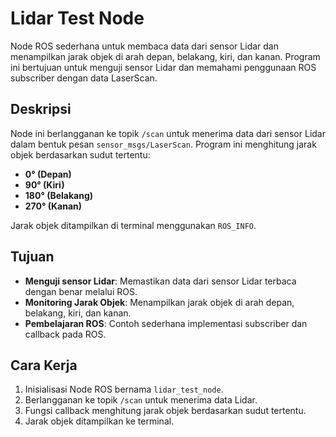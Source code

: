 # Lidar Test Node

Node ROS sederhana untuk membaca data dari sensor Lidar dan menampilkan jarak objek di arah depan, belakang, kiri, dan kanan. Program ini bertujuan untuk menguji sensor Lidar dan memahami penggunaan ROS subscriber dengan data LaserScan.

## Deskripsi

Node ini berlangganan ke topik `/scan` untuk menerima data dari sensor Lidar dalam bentuk pesan `sensor_msgs/LaserScan`. Program ini menghitung jarak objek berdasarkan sudut tertentu:
- **0° (Depan)**
- **90° (Kiri)**
- **180° (Belakang)**
- **270° (Kanan)**

Jarak objek ditampilkan di terminal menggunakan `ROS_INFO`.

## Tujuan

- **Menguji sensor Lidar**: Memastikan data dari sensor Lidar terbaca dengan benar melalui ROS.
- **Monitoring Jarak Objek**: Menampilkan jarak objek di arah depan, belakang, kiri, dan kanan.
- **Pembelajaran ROS**: Contoh sederhana implementasi subscriber dan callback pada ROS.

## Cara Kerja

1. Inisialisasi Node ROS bernama `lidar_test_node`.
2. Berlangganan ke topik `/scan` untuk menerima data Lidar.
3. Fungsi callback menghitung jarak objek berdasarkan sudut tertentu.
4. Jarak objek ditampilkan ke terminal.
